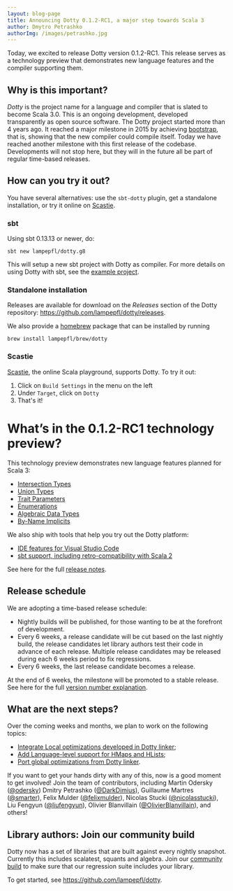 ```yaml
---
layout: blog-page
title: Announcing Dotty 0.1.2-RC1, a major step towards Scala 3
author: Dmytro Petrashko
authorImg: /images/petrashko.jpg
---
```


Today, we excited to release Dotty version 0.1.2-RC1.  This release
serves as a technology preview that demonstrates new language features
and the compiler supporting them.


<!--more-->

## Why is this important?

_Dotty_ is the project name for a language and compiler that
is slated to become Scala 3.0. This is an ongoing development,
developed transparently as open source software. The Dotty project
started more than 4 years ago. It reached a major milestone in 2015 by
achieving
[bootstrap](http://dotty.epfl.ch/blog/2015/10/23/dotty-compiler-bootstraps.html),
that is, showing that the new compiler could compile itself.  Today we
have reached another milestone with this first release of the
codebase. Developments will not stop here, but they will in the future
all be part of regular time-based releases.

## How can you try it out?

You have several alternatives: use the `sbt-dotty` plugin, get a standalone
installation, or try it online on [Scastie](https://scastie.scala-lang.org/).

### sbt
Using sbt 0.13.13 or newer, do:

```
sbt new lampepfl/dotty.g8
```

This will setup a new sbt project with Dotty as compiler. For more details on
using Dotty with sbt, see the
[example project](https://github.com/lampepfl/dotty-example-project).

### Standalone installation

Releases are available for download on the _Releases_
section of the Dotty repository: https://github.com/lampepfl/dotty/releases.

We also provide a [homebrew](https://brew.sh/) package that can be installed by running

```
brew install lampepfl/brew/dotty
```

### Scastie

[Scastie](https://scastie.scala-lang.org/), the online Scala playground,
supports Dotty. To try it out:
1. Click on `Build Settings` in the menu on the left
2. Under `Target`, click on `Dotty`
3. That's it!


# What’s in the 0.1.2-RC1 technology preview?
This technology preview demonstrates new language features planned for Scala 3:

  - [Intersection Types](http://dotty.epfl.ch/docs/reference/intersection-types.html)
  - [Union Types](http://dotty.epfl.ch/docs/reference/union-types.html)
  - [Trait Parameters](http://dotty.epfl.ch/docs/reference/trait-parameters.html)
  - [Enumerations](http://dotty.epfl.ch/docs/reference/enums.html)
  - [Algebraic Data Types](http://dotty.epfl.ch/docs/reference/adts.html)
  - [By-Name Implicits](http://dotty.epfl.ch/docs/reference/implicit-by-name-parameters.html)

We also ship with tools that help you try out the Dotty platform:

  - [IDE features for Visual Studio Code](http://dotty.epfl.ch/docs/usage/ide-support.html)
  - [sbt support, including retro-compatibility with Scala 2](https://github.com/lampepfl/dotty-example-project)

See here for the full [release notes](http://dotty.epfl.ch/docs/release-notes/0.1.2.html).

## Release schedule

We are adopting a time-based release schedule:
- Nightly builds will be published, for those wanting to be at the forefront of
  development.
- Every 6 weeks, a release candidate will be cut based on the last nightly build,
  the release candidates let library authors test their code in advance of each
  release. Multiple release candidates may be released during each 6 weeks
  period to fix regressions.
- Every 6 weeks, the last release candidate becomes a release.

At the end of 6 weeks, the milestone will be promoted to a stable release.
See here for the full [version number explanation](http://dotty.epfl.ch/docs/usage/version-numbers.html).

## What are the next steps?

Over the coming weeks and months, we plan to work on the following topics:

 - [Integrate Local optimizations developed in Dotty linker](https://github.com/lampepfl/dotty/pull/2513);
 - [Add Language-level support for HMaps and HLists](https://github.com/lampepfl/dotty/pull/2199);
 - [Port global optimizations from Dotty linker](https://github.com/lampepfl/dotty/pull/1840).

If you want to get your hands dirty with any of this, now is a good
moment to get involved! Join the team of contributors, including
Martin Odersky ([@odersky](https://twitter.com/odersky))
Dmitry Petrashko ([@DarkDimius](https://twitter.com/DarkDimius)),
Guillaume Martres ([@smarter](https://github.com/smarter)),
Felix Mulder ([@felixmulder](https://twitter.com/felixmulder)),
Nicolas Stucki ([@nicolasstucki](https://twitter.com/stucki_nicolas)),
Liu Fengyun ([@liufengyun](https://github.com/liufengyun)),
Olivier Blanvillain ([@OlivierBlanvillain](https://github.com/OlivierBlanvillain)),
and others!

## Library authors: Join our community build

Dotty now has a set of libraries that are built against every nightly snapshot.
Currently this includes scalatest, squants and algebra.
Join our [community build](https://github.com/lampepfl/dotty-community-build)
 to make sure that our regression suite includes your library.


To get started, see <https://github.com/lampepfl/dotty>.
